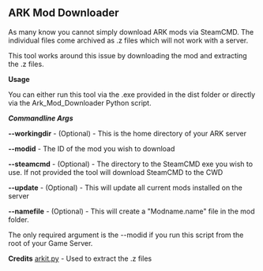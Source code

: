 **ARK Mod Downloader**
------------------------------
As many know you cannot simply download ARK mods via SteamCMD.  The individual files come archived as .z files which will not work with a server. 

This tool works around this issue by downloading the mod and extracting the .z files. 

**Usage**

You can either run this tool via the .exe provided in the dist folder or directly via the Ark_Mod_Downloader Python script.

***Commandline Args***

**--workingdir** - (Optional) - This is the home directory of your ARK server

**--modid** - The ID of the mod you wish to download 

**--steamcmd** - (Optional) - The directory to the SteamCMD exe you wish to use.  If not provided the tool will download SteamCMD to the CWD

**--update** - (Optional) - This will update all current mods installed on the server

**--namefile** - (Optional) - This will create a "Modname.name" file in the mod folder. 

The only required argument is the --modid if you run this script from the root of your Game Server.

**Credits**
<a href="https://github.com/project-umbrella/arkit.py" target="_blank">arkit.py</a> - Used to extract the .z files